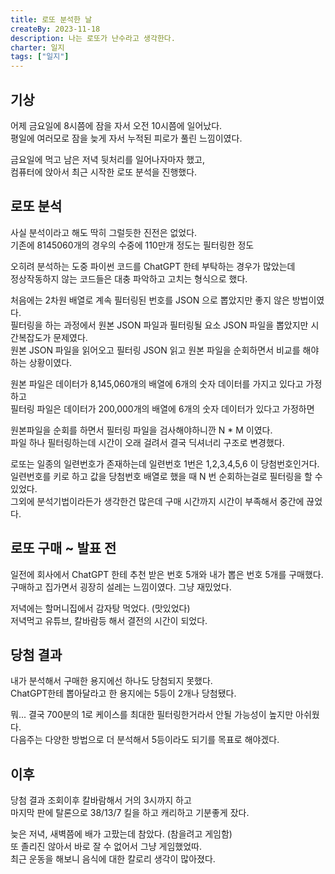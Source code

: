 ```yaml
---
title: 로또 분석한 날
createBy: 2023-11-18
description: 나는 로또가 난수라고 생각한다.
charter: 일지
tags: ["일지"]
---
```


## 기상

어제 금요일에 8시쯤에 잠을 자서 오전 10시쯤에 일어났다.  
평일에 여러모로 잠을 늦게 자서 누적된 피로가 풀린 느낌이였다.

금요일에 먹고 남은 저녁 뒷처리를 일어나자마자 했고,  
컴퓨터에 앉아서 최근 시작한 로또 분석을 진행했다.

## 로또 분석

사실 분석이라고 해도 딱히 그럴듯한 진전은 없었다.  
기존에 8145060개의 경우의 수중에 110만개 정도는 필터링한 정도

오히려 분석하는 도중 파이썬 코드를 ChatGPT 한테 부탁하는 경우가 많았는데  
정상작동하지 않는 코드들은 대충 파악하고 고치는 형식으로 했다.

처음에는 2차원 배열로 계속 필터링된 번호를 JSON 으로 뽑았지만 좋지 않은 방법이였다.  
필터링을 하는 과정에서 원본 JSON 파일과 필터링될 요소 JSON 파일을 뽑았지만 시간복잡도가 문제였다.  
원본 JSON 파일을 읽어오고 필터링 JSON 읽고 원본 파일을 순회하면서 비교를 해야하는 상황이였다.

원본 파일은 데이터가 8,145,060개의 배열에 6개의 숫자 데이터를 가지고 있다고 가정하고  
필터링 파일은 데이터가 200,000개의 배열에 6개의 숫자 데이터가 있다고 가정하면

원본파일을 순회를 하면서 필터링 파일을 검사해야하니깐 N \* M 이였다.  
파일 하나 필터링하는데 시간이 오래 걸려서 결국 딕셔너리 구조로 변경했다.

로또는 일종의 일련번호가 존재하는데 일련번호 1번은 1,2,3,4,5,6 이 당첨번호인거다.  
일련번호를 키로 하고 값을 당첨번호 배열로 했을 때 N 번 순회하는걸로 필터링을 할 수 있었다.  
그외에 분석기법이라든가 생각한건 많은데 구매 시간까지 시간이 부족해서 중간에 끊었다.

## 로또 구매 ~ 발표 전

일전에 회사에서 ChatGPT 한테 추천 받은 번호 5개와 내가 뽑은 번호 5개를 구매했다.  
구매하고 집가면서 굉장히 설레는 느낌이였다. 그냥 재밌었다.

저녁에는 할머니집에서 감자탕 먹었다. (맛있었다)  
저녁먹고 유튜브, 칼바람등 해서 결전의 시간이 되었다.

## 당첨 결과

내가 분석해서 구매한 용지에선 하나도 당첨되지 못했다.  
ChatGPT한테 뽑아달라고 한 용지에는 5등이 2개나 당첨됐다.

뭐... 결국 700분의 1로 케이스를 최대한 필터링한거라서 안될 가능성이 높지만 아쉬웠다.  
다음주는 다양한 방법으로 더 분석해서 5등이라도 되기를 목표로 해야겠다.

## 이후

당첨 결과 조회이후 칼바람해서 거의 3시까지 하고  
마지막 판에 탈론으로 38/13/7 킬을 하고 캐리하고 기분좋게 잤다.

늦은 저녁, 새벽쯤에 배가 고팠는데 참았다. (참을려고 게임함)  
또 졸리진 않아서 바로 잘 수 없어서 그냥 게임했었따.  
최근 운동을 해보니 음식에 대한 칼로리 생각이 많아졌다.
